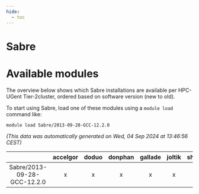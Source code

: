 ```yaml
---
hide:
  - toc
---
```


Sabre
=====

# Available modules


The overview below shows which Sabre installations are available per HPC-UGent Tier-2cluster, ordered based on software version (new to old).

To start using Sabre, load one of these modules using a `module load` command like:

```shell
module load Sabre/2013-09-28-GCC-12.2.0
```

*(This data was automatically generated on Wed, 04 Sep 2024 at 13:46:56 CEST)*  

| |accelgor|doduo|donphan|gallade|joltik|shinx|skitty|
| :---: | :---: | :---: | :---: | :---: | :---: | :---: | :---: |
|Sabre/2013-09-28-GCC-12.2.0|x|x|x|x|x|-|x|
